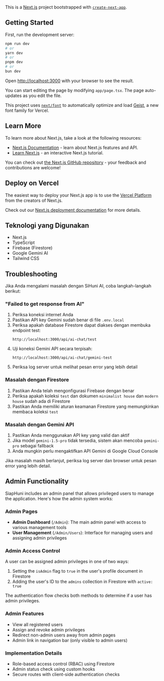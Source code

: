 This is a [Next.js](https://nextjs.org) project bootstrapped with [`create-next-app`](https://nextjs.org/docs/app/api-reference/cli/create-next-app).

## Getting Started

First, run the development server:

```bash
npm run dev
# or
yarn dev
# or
pnpm dev
# or
bun dev
```

Open [http://localhost:3000](http://localhost:3000) with your browser to see the result.

You can start editing the page by modifying `app/page.tsx`. The page auto-updates as you edit the file.

This project uses [`next/font`](https://nextjs.org/docs/app/building-your-application/optimizing/fonts) to automatically optimize and load [Geist](https://vercel.com/font), a new font family for Vercel.

## Learn More

To learn more about Next.js, take a look at the following resources:

- [Next.js Documentation](https://nextjs.org/docs) - learn about Next.js features and API.
- [Learn Next.js](https://nextjs.org/learn) - an interactive Next.js tutorial.

You can check out [the Next.js GitHub repository](https://github.com/vercel/next.js) - your feedback and contributions are welcome!

## Deploy on Vercel

The easiest way to deploy your Next.js app is to use the [Vercel Platform](https://vercel.com/new?utm_medium=default-template&filter=next.js&utm_source=create-next-app&utm_campaign=create-next-app-readme) from the creators of Next.js.

Check out our [Next.js deployment documentation](https://nextjs.org/docs/app/building-your-application/deploying) for more details.

## Teknologi yang Digunakan

- Next.js
- TypeScript
- Firebase (Firestore)
- Google Gemini AI
- Tailwind CSS

## Troubleshooting

Jika Anda mengalami masalah dengan SiHuni AI, coba langkah-langkah berikut:

### "Failed to get response from AI"

1. Periksa koneksi internet Anda
2. Pastikan API key Gemini sudah benar di file `.env.local`
3. Periksa apakah database Firestore dapat diakses dengan membuka endpoint test:
   ```
   http://localhost:3000/api/ai-chat/test
   ```
4. Uji koneksi Gemini API secara terpisah:
   ```
   http://localhost:3000/api/ai-chat/gemini-test
   ```
5. Periksa log server untuk melihat pesan error yang lebih detail

### Masalah dengan Firestore

1. Pastikan Anda telah mengonfigurasi Firebase dengan benar
2. Periksa apakah koleksi `test` dan dokumen `minimalist house` dan `modern house` sudah ada di Firestore
3. Pastikan Anda memiliki aturan keamanan Firestore yang memungkinkan membaca koleksi `test`

### Masalah dengan Gemini API

1. Pastikan Anda menggunakan API key yang valid dan aktif
2. Jika model `gemini-1.5-pro` tidak tersedia, sistem akan mencoba `gemini-pro` sebagai fallback
3. Anda mungkin perlu mengaktifkan API Gemini di Google Cloud Console

Jika masalah masih berlanjut, periksa log server dan browser untuk pesan error yang lebih detail.

## Admin Functionality

SiapHuni includes an admin panel that allows privileged users to manage the application. Here's how the admin system works:

### Admin Pages

- **Admin Dashboard** (`/Admin`): The main admin panel with access to various management tools
- **User Management** (`/Admin/Users`): Interface for managing users and assigning admin privileges

### Admin Access Control

A user can be assigned admin privileges in one of two ways:

1. Setting the `isAdmin` flag to `true` in the user's profile document in Firestore
2. Adding the user's ID to the `admins` collection in Firestore with `active: true`

The authentication flow checks both methods to determine if a user has admin privileges.

### Admin Features

- View all registered users
- Assign and revoke admin privileges
- Redirect non-admin users away from admin pages
- Admin link in navigation bar (only visible to admin users)

### Implementation Details

- Role-based access control (RBAC) using Firestore
- Admin status check using custom hooks
- Secure routes with client-side authentication checks
